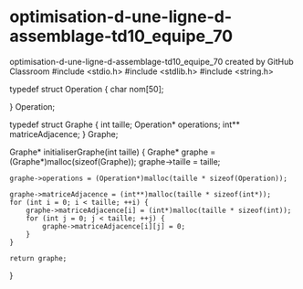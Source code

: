 # optimisation-d-une-ligne-d-assemblage-td10_equipe_70
optimisation-d-une-ligne-d-assemblage-td10_equipe_70 created by GitHub Classroom
#include <stdio.h>
#include <stdlib.h>
#include <string.h>

typedef struct Operation {
    char nom[50];

} Operation;


typedef struct Graphe {
    int taille;
    Operation* operations;
    int** matriceAdjacence;
} Graphe;

Graphe* initialiserGraphe(int taille) {
    Graphe* graphe = (Graphe*)malloc(sizeof(Graphe));
    graphe->taille = taille;

    graphe->operations = (Operation*)malloc(taille * sizeof(Operation));

    graphe->matriceAdjacence = (int**)malloc(taille * sizeof(int*));
    for (int i = 0; i < taille; ++i) {
        graphe->matriceAdjacence[i] = (int*)malloc(taille * sizeof(int));
        for (int j = 0; j < taille; ++j) {
            graphe->matriceAdjacence[i][j] = 0;
        }
    }

    return graphe;
}
